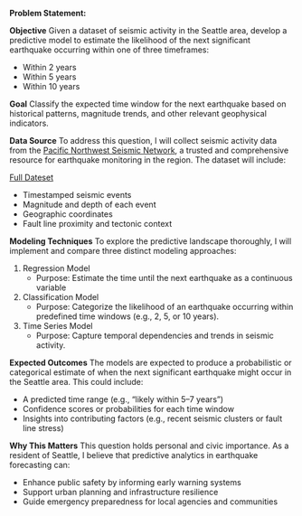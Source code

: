 **Problem Statement:**

**Objective**
Given a dataset of seismic activity in the Seattle area, develop a predictive model to estimate the likelihood of the next significant earthquake occurring within one of three timeframes:
- Within 2 years
- Within 5 years
- Within 10 years

**Goal**
Classify the expected time window for the next earthquake based on historical patterns, magnitude trends, and other relevant geophysical indicators.

**Data Source**
To address this question, I will collect seismic activity data from the [Pacific Northwest Seismic Network](https://www.pnsn.org/), a trusted and comprehensive resource for earthquake monitoring in the region. The dataset will include:

[Full Dateset](https://www.pnsn.org/events?mag_min=&mag_max=&date_start=1990-01-01&date_end=2025-08-19&custom-ui=circle&lat_min=&lat_max=&lon_min=&lon_max=&city_center=&lat_center=45.78943&lon_center=-121.47817&radius=586753.37195&depth_min=-5&depth_max=1000&etypes%5B%5D=le&etypes%5B%5D=re&etypes%5B%5D=lf&gap_max=&distance=&phase_min=&s_phase_min=&rms_max=&sort_by=event_time_utc&order=desc)

- Timestamped seismic events
- Magnitude and depth of each event
- Geographic coordinates
- Fault line proximity and tectonic context

**Modeling Techniques**
To explore the predictive landscape thoroughly, I will implement and compare three distinct modeling approaches:

1. Regression Model
    - Purpose: Estimate the time until the next earthquake as a continuous variable
2. Classification Model
    - Purpose: Categorize the likelihood of an earthquake occurring within predefined time windows (e.g., 2, 5, or 10 years).
3. Time Series Model
    - Purpose: Capture temporal dependencies and trends in seismic activity.

**Expected Outcomes**
The models are expected to produce a probabilistic or categorical estimate of when the next significant earthquake might occur in the Seattle area. This could include:

- A predicted time range (e.g., “likely within 5–7 years”)
- Confidence scores or probabilities for each time window
- Insights into contributing factors (e.g., recent seismic clusters or fault line stress)

**Why This Matters**
This question holds personal and civic importance. As a resident of Seattle, I believe that predictive analytics in earthquake forecasting can:

- Enhance public safety by informing early warning systems
- Support urban planning and infrastructure resilience
- Guide emergency preparedness for local agencies and communities
